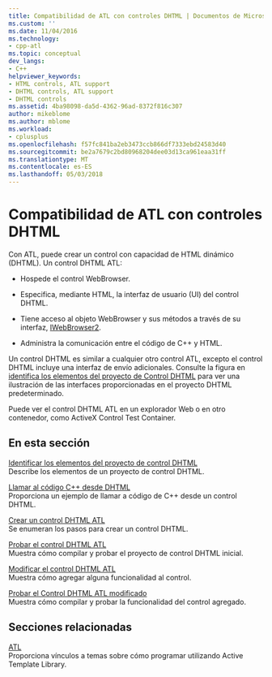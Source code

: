 ```yaml
---
title: Compatibilidad de ATL con controles DHTML | Documentos de Microsoft
ms.custom: ''
ms.date: 11/04/2016
ms.technology:
- cpp-atl
ms.topic: conceptual
dev_langs:
- C++
helpviewer_keywords:
- HTML controls, ATL support
- DHTML controls, ATL support
- DHTML controls
ms.assetid: 4ba98098-da5d-4362-96ad-8372f816c307
author: mikeblome
ms.author: mblome
ms.workload:
- cplusplus
ms.openlocfilehash: f57fc841ba2eb3473ccb866df7333ebd24583d40
ms.sourcegitcommit: be2a7679c2bd80968204dee03d13ca961eaa31ff
ms.translationtype: MT
ms.contentlocale: es-ES
ms.lasthandoff: 05/03/2018
---
```

# <a name="atl-support-for-dhtml-controls"></a>Compatibilidad de ATL con controles DHTML
Con ATL, puede crear un control con capacidad de HTML dinámico (DHTML). Un control DHTML ATL:  
  
-   Hospede el control WebBrowser.  
  
-   Especifica, mediante HTML, la interfaz de usuario (UI) del control DHTML.  
  
-   Tiene acceso al objeto WebBrowser y sus métodos a través de su interfaz, [IWebBrowser2](https://msdn.microsoft.com/library/aa752127.aspx).  
  
-   Administra la comunicación entre el código de C++ y HTML.  
  
 Un control DHTML es similar a cualquier otro control ATL, excepto el control DHTML incluye una interfaz de envío adicionales. Consulte la figura en [identifica los elementos del proyecto de Control DHTML](../atl/identifying-the-elements-of-the-dhtml-control-project.md) para ver una ilustración de las interfaces proporcionadas en el proyecto DHTML predeterminado.  
  
 Puede ver el control DHTML ATL en un explorador Web o en otro contenedor, como ActiveX Control Test Container.  
  
## <a name="in-this-section"></a>En esta sección  
 [Identificar los elementos del proyecto de control DHTML](../atl/identifying-the-elements-of-the-dhtml-control-project.md)  
 Describe los elementos de un proyecto de control DHTML.  
  
 [Llamar al código C++ desde DHTML](../atl/calling-cpp-code-from-dhtml.md)  
 Proporciona un ejemplo de llamar a código de C++ desde un control DHTML.  
  
 [Crear un control DHTML ATL](../atl/creating-an-atl-dhtml-control.md)  
 Se enumeran los pasos para crear un control DHTML.  
  
 [Probar el control DHTML ATL](../atl/testing-the-atl-dhtml-control.md)  
 Muestra cómo compilar y probar el proyecto de control DHTML inicial.  
  
 [Modificar el control DHTML ATL](../atl/modifying-the-atl-dhtml-control.md)  
 Muestra cómo agregar alguna funcionalidad al control.  
  
 [Probar el Control DHTML ATL modificado](../atl/testing-the-modified-atl-dhtml-control.md)  
 Muestra cómo compilar y probar la funcionalidad del control agregado.  
  
## <a name="related-sections"></a>Secciones relacionadas  
 [ATL](../atl/active-template-library-atl-concepts.md)  
 Proporciona vínculos a temas sobre cómo programar utilizando Active Template Library.

